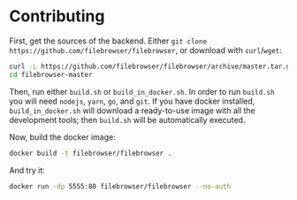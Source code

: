 # Contributing

First, get the sources of the backend. Either `git clone https://github.com/filebrowser/filebrowser`, or download with `curl`/`wget`:

``` bash
curl -L https://github.com/filebrowser/filebrowser/archive/master.tar.gz | tar xvz
cd filebrowser-master
```

Then, run either `build.sh` or `build_in_docker.sh`. In order to run `build.sh` you will need `nodejs`, `yarn`, `go`, and `git`. If you have docker installed, `build_in_docker.sh` will download a ready-to-use image with all the development tools; then `build.sh` will be automatically executed.

Now, build the docker image:

``` bash
docker build -t filebrowser/filebrowser .
```

And try it:

``` bash
docker run -dp 5555:80 filebrowser/filebrowser --no-auth
```
